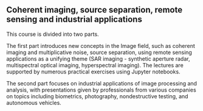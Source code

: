 ## Coherent imaging, source separation, remote sensing and industrial applications

This course is divided into two parts.

The first part introduces new concepts in the Image field, such as coherent imaging and multiplicative noise, source separation, using remote sensing applications as a unifying theme (SAR imaging - synthetic aperture radar, multispectral optical imaging, hyperspectral imaging). The lectures are supported by numerous practical exercises using Jupyter notebooks.

The second part focuses on industrial applications of image processing and analysis, with presentations given by professionals from various companies on topics including biometrics, photography, nondestructive testing, and autonomous vehicles.
